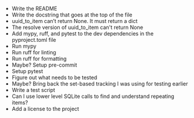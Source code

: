 * Write the README
* Write the docstring that goes at the top of the file
* uuid_to_item can’t return None. It must return a dict
* The resolve version of uuid_to_item can't return None
* Add mypy, ruff, and pytest to the dev dependencies in the pyproject.toml file
* Run mypy
* Run ruff for linting
* Run ruff for formatting
* Maybe? Setup pre-commit
* Setup pytest
* Figure out what needs to be tested
* Maybe? Bring back the set-based tracking I was using for testing earlier
* Write a test script
* Can I use lower level SQLite calls to find and understand repeating items?
* Add a license to the project